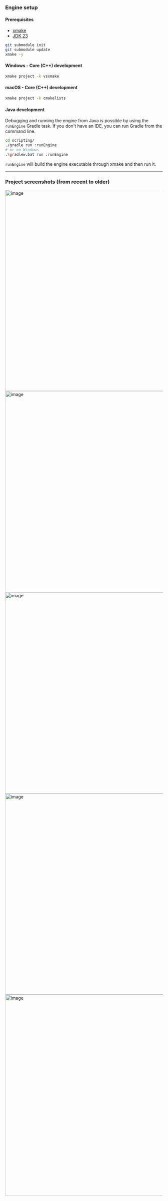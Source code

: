 ### Engine setup
#### Prerequisites
- [xmake](https://xmake.io/#/guide/installation)
- [JDK 23](https://www.oracle.com/java/technologies/downloads/#java23)

```bash
git submodule init
git submodule update
xmake -y
```
#### Windows - Core (C++) development
```bash
xmake project -k vsxmake
```
#### macOS - Core (C++) development
```bash
xmake project -k cmakelists
```

#### Java development
Debugging and running the engine from Java is possible by using the `runEngine` Gradle task.
If you don't have an IDE, you can run Gradle from the command line.
```bash
cd scripting/
./gradle run :runEngine
# or on Windows
.\gradlew.bat run :runEngine
```
`runEngine` will build the engine executable through xmake and then run it.

---
### Project screenshots (from recent to older)

<img width="643" alt="image" src="https://github.com/user-attachments/assets/84e251d1-14e5-49e1-8f9a-f6c5a714ec71">

<img width="643" alt="image" src="https://github.com/user-attachments/assets/cec10ddc-a71c-4b96-8cdd-b3f16de92cab">

<img width="643" alt="image" src="https://github.com/AlexDicy/DicyEngine/assets/11839341/36d1367e-a957-4aae-805f-1299eda8dbb1">

<img width="643" alt="image" src="https://github.com/AlexDicy/DicyEngine/assets/11839341/e0b67f06-ac5a-43df-80b7-ed7b4c7e26a3">

<img width="643" alt="image" src="https://github.com/AlexDicy/DicyEngine/assets/11839341/e9ff1080-324e-4e20-a97e-62ba2d8fac59">
